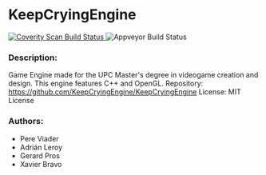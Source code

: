 # KeepCryingEngine

<a href="https://scan.coverity.com/projects/keepcryingengine-keepcryingengine">
  <img alt="Coverity Scan Build Status"
       src="https://img.shields.io/coverity/scan/14897.svg"/>
</a>
<img alt="Appveyor Build Status"
       src="https://ci.appveyor.com/api/projects/status/github/keepcryingengine?branch=master&svg=true"/>

### Description:

Game Engine made for the UPC Master's degree in videogame creation and design. This engine features C++ and OpenGL.
Repository: https://github.com/KeepCryingEngine/KeepCryingEngine
License: MIT License

### Authors:

 - Pere Viader  
 - Adrián Leroy  
 - Gerard Pros  
 - Xavier Bravo
